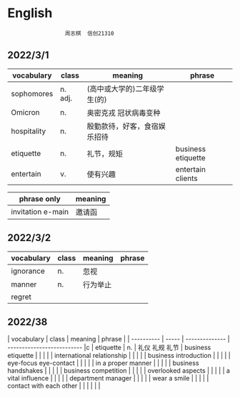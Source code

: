 # English
                      周志棋  信创21310 
## 2022/3/1
| vocabulary  |  class  |          meaning           |       phrase       |
| ----------- | ------- | -------------------------- | ------------------ |
| sophomores  | n. adj. | (高中或大学的)二年级学生(的) |                    |
| Omicron     | n.      | 奥密克戎 冠状病毒变种        |                    |
| hospitality | n.      | 殷勤款待，好客，食宿娱乐招待  |                    |
| etiquette   | n.      | 礼节，规矩                  | business etiquette |
| entertain   | v.      | 使有兴趣                    | entertain clients  |


|    phrase only    | meaning |
| ----------------- | ------- |
| invitation e-main | 邀请函   |


## 2022/3/2

| vocabulary | class | meaning | phrase |
| ---------- | ----- | ------- | ------ |
| ignorance  | n.    | 忽视     |        |
| manner     | n.    | 行为举止 |        |
|regret


## 2022/38

| vocabulary | class |    meaning     |           phrase           |
| ---------- | ----- | -------------- | -------------------------- |c
| etiquette  | n.    | 礼仪 礼规 礼节 | business etiquette         |
|            |       |                | international relationship |
|            |       |                | business introduction      |
|            |       |                | eye-focus eye-contact      |
|            |       |                | in a proper manner         |
|            |       |                | business handshakes        |
|            |       |                | business competition       |
|            |       |                | overlooked aspects         |
|            |       |                | a vital influence          |
|            |       |                | department manager         |
|            |       |                | wear a smile               |
|            |       |                | contact with each other    |
|            |       |                |                            |
